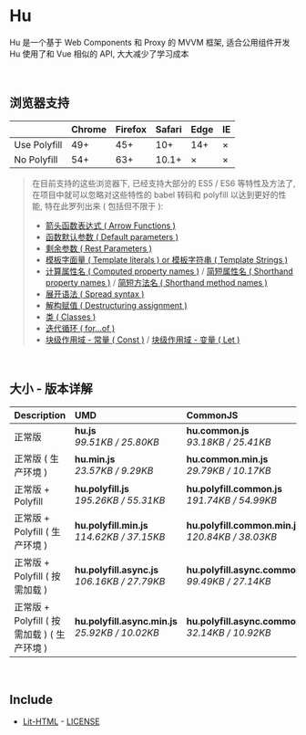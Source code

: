# Hu
Hu 是一个基于 Web Components 和 Proxy 的 MVVM 框架, 适合公用组件开发<br>
Hu 使用了和 Vue 相似的 API, 大大减少了学习成本

<br>

## 浏览器支持

|              | Chrome | Firefox | Safari | Edge | IE |
| :-           | :-     | :-      | :-     | :-   | :- |
| Use Polyfill | 49+    | 45+     | 10+    | 14+  | ×  |
| No Polyfill  | 54+    | 63+     | 10.1+  | ×    | ×  |

> 在目前支持的这些浏览器下, 已经支持大部分的 ES5 / ES6 等特性及方法了,<br>
> 在项目中就可以忽略对这些特性的 babel 转码和 polyfill 以达到更好的性能, 特在此罗列出来 ( 包括但不限于 ): <br>
  > - [箭头函数表达式 ( Arrow Functions )](https://developer.mozilla.org/zh-CN/docs/Web/JavaScript/Reference/Functions/Arrow_functions)
  > - [函数默认参数 ( Default parameters )](https://developer.mozilla.org/zh-CN/docs/Web/JavaScript/Reference/Functions/Default_parameters)
  > - [剩余参数 ( Rest Parameters )](https://developer.mozilla.org/zh-CN/docs/Web/JavaScript/Reference/Functions/Rest_parameters)
  > - [模板字面量 ( Template literals ) or 模板字符串 ( Template Strings )](https://developer.mozilla.org/zh-CN/docs/Web/JavaScript/Reference/template_strings)
  > - [计算属性名 ( Computed property names )](https://developer.mozilla.org/zh-CN/docs/Web/JavaScript/Reference/Operators/Object_initializer#计算属性名) / [简短属性名 ( Shorthand property names )](https://developer.mozilla.org/zh-CN/docs/Web/JavaScript/Reference/Operators/Object_initializer#属性定义) / [简短方法名 ( Shorthand method names )](https://developer.mozilla.org/zh-CN/docs/Web/JavaScript/Reference/Operators/Object_initializer#方法定义)
  > - [展开语法 ( Spread syntax )](https://developer.mozilla.org/zh-CN/docs/Web/JavaScript/Reference/Operators/Spread_syntax)
  > - [解构赋值 ( Destructuring assignment )](https://developer.mozilla.org/zh-CN/docs/Web/JavaScript/Reference/Operators/Destructuring_assignment)
  > - [类 ( Classes )](https://developer.mozilla.org/zh-CN/docs/Web/JavaScript/Reference/Classes)
  > - [迭代循环 ( for...of )](https://developer.mozilla.org/zh-CN/docs/Web/JavaScript/Reference/Statements/for...of)
  > - [块级作用域 - 常量 ( Const )](https://developer.mozilla.org/zh-CN/docs/Web/JavaScript/Reference/Statements/const) / [块级作用域 - 变量 ( Let )](https://developer.mozilla.org/zh-CN/docs/Web/JavaScript/Reference/Statements/let)

<br>

## 大小 - 版本详解
| Description | UMD | CommonJS | ES Module |
| :- | :- | :- | :- |
| 正常版 | **hu.js**<br>*99.51KB / 25.80KB* | **hu.common.js**<br>*93.18KB / 25.41KB* | **hu.esm.js**<br>*93.17KB / 25.40KB* |
| 正常版 ( 生产环境 ) | **hu.min.js**<br>*23.57KB / 9.29KB* | **hu.common.min.js**<br>*29.79KB / 10.17KB* | **hu.esm.min.js**<br>*23.40KB / 9.22KB* |
| 正常版 + Polyfill | **hu.polyfill.js**<br>*195.26KB / 55.31KB* | **hu.polyfill.common.js**<br>*191.74KB / 54.99KB* | **hu.polyfill.esm.js**<br>*191.72KB / 54.98KB* |
| 正常版 + Polyfill ( 生产环境 ) | **hu.polyfill.min.js**<br>*114.62KB / 37.15KB* | **hu.polyfill.common.min.js**<br>*120.84KB / 38.03KB* | **hu.polyfill.esm.min.js**<br>*114.45KB / 37.08KB* |
| 正常版 + Polyfill ( 按需加载 ) | **hu.polyfill.async.js**<br>*106.16KB / 27.79KB* | **hu.polyfill.async.common.js**<br>*99.49KB / 27.14KB* | **hu.polyfill.async.esm.js**<br>*99.47KB / 27.13KB* |
| 正常版 + Polyfill ( 按需加载 ) ( 生产环境 ) | **hu.polyfill.async.min.js**<br>*25.92KB / 10.02KB* | **hu.polyfill.async.common.min.js**<br>*32.14KB / 10.92KB* | **hu.polyfill.async.esm.min.js**<br>*25.75KB / 9.95KB* |

<br>

## Include
  - [Lit-HTML](https://github.com/Polymer/lit-html) \- [LICENSE](https://github.com/Polymer/lit-html/blob/master/LICENSE)